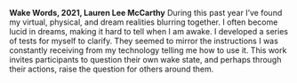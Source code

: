 **Wake Words, 2021, Lauren Lee McCarthy**
During this past year I’ve found my virtual, physical, and dream realities blurring together. I often become lucid in dreams, making it hard to tell when I am awake. I developed a series of tests for myself to clarify. They seemed to mirror the instructions I was constantly receiving from my technology telling me how to use it. This work invites participants to question their own wake state, and perhaps through their actions, raise the question for others around them.
